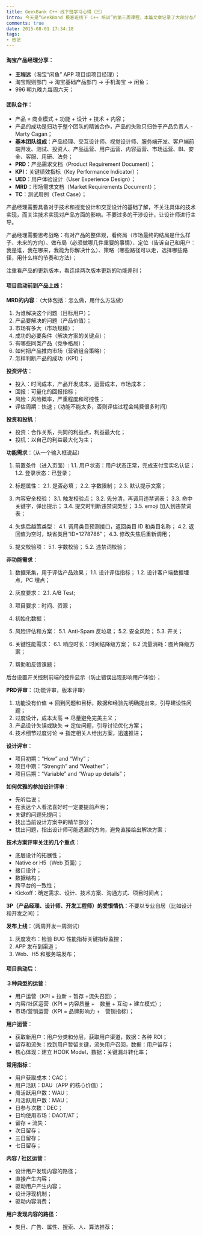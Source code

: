 ```yaml
---
title: GeekBank C++ 线下班学习心得（三）
intro: 今天是“GeekBand 极客班线下 C++ 培训”的第三周课程，本篇文章记录了大部分与产品设计及其整体生命周期相关的知识要点。
comments: true
date: 2015-08-01 17:34:18
tags:
- 日记
---
```


#### 淘宝产品经理分享：

* **王程远**（淘宝“闲鱼” APP 项目组项目经理）；
* 淘宝规则部门 -> 淘宝基础产品部门 -> 手机淘宝 -> 闲鱼；
* 996 朝九晚九每周六天；


#### 团队合作：

* 产品 = 商业模式 + 功能 + 设计 + 技术 + 内容；
* 产品的成功是归功于整个团队的精诚合作，产品的失败只归咎于产品负责人 - Marty Cagan；
* **基本团队组成**：产品经理、交互设计师、视觉设计师、服务端开发、客户端前端开发、测试、投资人、产品运营、用户运营、内容运营、市场运营、BI、安全、客服、用研、法务；
* **PRD**：产品需求文档（Product Requirement Document）；
* **KPI**：关键绩效指标（Key Performance Indicator）；
* **UED**：用户体验设计（User Experience Design）；
* **MRD**：市场需求文档（Market Requirements Document）；
* **TC**：测试用例（Test Case）；


产品经理需要具备对于技术和视觉设计和交互设计的基础了解，不关注具体的技术实现，而关注技术实现对产品方面的影响。不要过多的干涉设计，让设计师进行主导。

产品经理需要思考战略：有对产品的整体观，看终局（市场最终的结局是什么样子、未来的方向）、做布局（必须做哪几件重要的事情）、定位（告诉自己和用户：我是谁，我在哪来，我能为你解决什么）、策略（哪些路径可以走，选择哪些路径，用什么样的节奏和方法）；

注重看产品的更新版本，看连续两次版本更新的功能差别；



#### 项目启动前到产品上线：

**MRD的内容**：（大体包括：怎么做，用什么方法做）

1. 为谁解决这个问题（目标用户）；
2. 产品要解决的问题（产品价值）；
3. 市场有多大（市场规模）；
4. 成功的必要条件（解决方案的关键点）；
5. 有哪些同类产品（竞争格局）；
6. 如何把产品推向市场（营销组合策略）；
7. 怎样判断产品的成功（KPI）；

**投资评估**：

* 投入：时间成本，产品开发成本，运营成本，市场成本；
* 回报：可量化的回报指标；
* 风险：风险概率，严重程度和可控性；
* 评估周期：快速；（功能不能太多，否则评估过程会耗费很多时间）

**投资和投机**：

* 投资：合作关系，共同的利益点，利益最大化；
* 投机：以自己的利益最大化为主；


**功能需求**：（从一个输入框说起）

1. 前置条件（进入页面）:
1.1. 用户状态：用户状态正常，完成支付宝实名认证；
1.2. 登录状态：已登录；

2. 标题属性：
2.1. 是否必填；
2.2. 字数限制；
2.3. 默认提示文案；

3. 内容安全校验：
3.1. 触发校验点；
3.2. 先分清，再调用违禁词表；
3.3. 命中关键字，弹出提示；
3.4. 提交时判断违禁词类型；
3.5. emoji 加入到违禁词表；

4. 失焦后越策类型：
4.1. 调用类目预测接口，返回类目 ID 和类目名称；
4.2. 返回值为空时，缺省类目“ID=1278786”；
4.3. 修改失焦后重新调用；

5. 提交校验项：
5.1. 字数校验；
5.2. 违禁词校验；


**非功能需求**：

1. 数据采集，用于评估产品效果；
1.1. 设计评估指标；
1.2. 设计客户端数据埋点，PC 埋点；

2. 灰度要求：
2.1. A/B Test;

3. 项目要求：时间、资源；

4. 初始化数据；

5. 风险评估和方案：
5.1. Anti-Spam 反垃圾；
5.2. 安全风险；
5.3. 开关；

6. 关键性能需求：
6.1. 响应时长：时间结降级方案；
6.2 流量消耗：图片降级方案；

7. 帮助和反馈课题；

后台设置开关控制前端的控件显示（防止错误出现影响用户体验）；


**PRD评审**：（功能评审，版本评审）

1. 功能没有价值 => 回到问题和目标，数据和经验先明确提出来，引导建设性问题；
2. 过度设计，成本太高 => 尽量避免完美主义；
3. 产品设计失误或缺失 => 定位问题，引导讨论优化方案；
4. 技术细节过度讨论 => 指定相关人给出方案，迅速推进；


**设计评审**：


* 项目初期：“How” and “Why”；
* 项目中期：“Strength” and “Weather”；
* 项目后期：“Variable” and “Wrap up details”；


**如何优雅的参加设计评审**：

* 先听后说；
* 在表达个人看法喜好时一定要提前声明；
* 关键的问题先提问；
* 找出当前设计方案中的精华部分；
* 找出问题，指出设计师可能遗漏的方向，避免直接给出解决方案；


**技术方案评审关注的几个重点**：

* 底层设计的拓展性；
* Native or H5（Web 页面）；
* 接口设计；
* 数据结构；
* 跨平台的一致性；
* Kickoff：确定需求、设计、技术方案、沟通方式、项目时间点；



**3P（产品经理、设计师、开发工程师）的爱恨情仇**：不要以专业自居（比如设计和开发之间）；

**发布上线**：（两周开发一周测试）
1. 灰度发布：检验 BUG 性能指标关键指标监控；
2. APP 发布到渠道；
3. Web、H5 和服务端发布；


#### 项目启动后：

**３种典型的运营**：

* 用户运营（KPI = 拉新 + 暂存 +流失召回）；
* 内容/社区运营（KPI = 内容质量 +　数量 + 互动 + 建立模式）；
* 市场/营销运营（KPI = 品牌影响力 +　营销指标）；


**用户运营**：

* 获取新用户：用户分类和分层，获取用户渠道，数据：各种 ROI；
* 留存和流失：找到用户暂留关键，流失用户召回，数据：用户留存；
* 核心体现：建立 HOOK Model，数据：关键漏斗转化率；

**常用指标**：

* 用户获取成本：CAC；
* 用户活跃：DAU（APP 的核心价值）；
* 周活跃用户数：WAU；
* 月活跃用户数：MAU；
* 日参与次数：DEC；
* 日均使用市场：DAOT/AT；
* 留存 + 流失：
* 次日留存；
* 三日留存；
* 七日留存；

**内容 / 社区运营**：

* 设计用户发现内容的路径；
* 直接产生内容；
* 驱动用户产生内容；
* 设计浮现机制；
* 驱动内容消费；

**用户发现内容的路径：**

* 类目、广告、属性、搜索、人、算法推荐；
